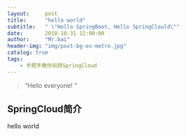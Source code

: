 ```yaml
---
layout:     post
title:      "hello world"
subtitle:   " \"Hello SpringBoot, Hello SpringClould\""
date:       2018-10-31 12:00:00
author:     "Mr.bai"
header-img: "img/post-bg-os-metro.jpg"
catalog: true
tags:
    - 手把手教你玩转SpringCloud
---
```


> “Hello everyone! ”


## SpringCloud简介
hello world



